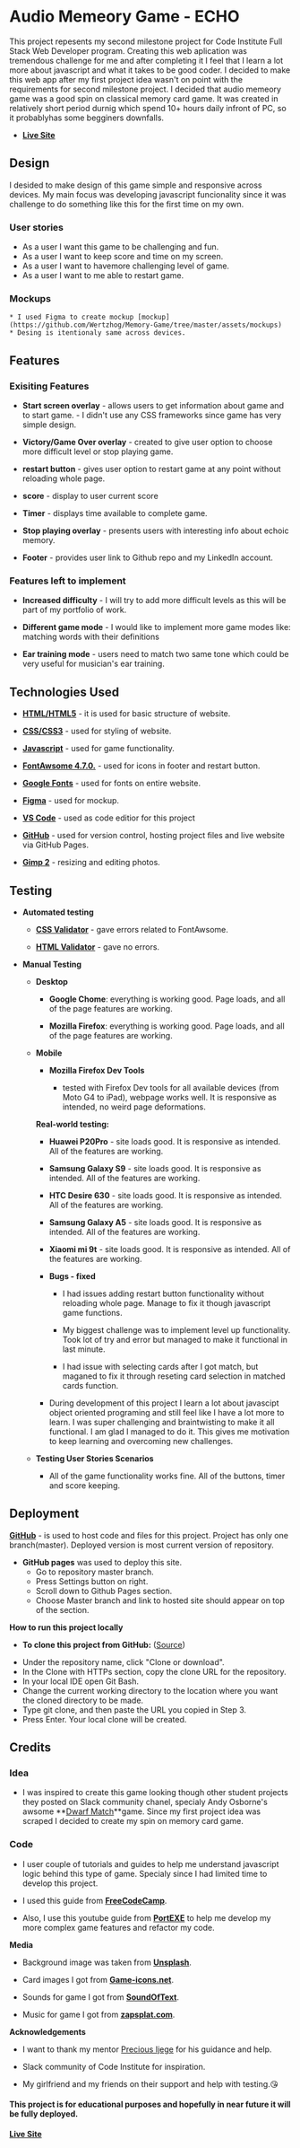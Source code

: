 # Audio Memeory Game - ECHO

This project repesents my second milestone project for Code Institute  Full Stack Web Developer program. Creating this web aplication was tremendous challenge for me and after completing it I feel that I learn a lot more about javascript and what it takes to be good coder. I decided to make this web app after my first project idea wasn't on point with the requirements for second milestone project. I decided that audio memeory game was a good spin on classical memory card game. It was created in relatively short period durnig which spend 10+ hours daily infront of PC, so it probablyhas some begginers downfalls.
-  **[Live Site](https://wertzhog.github.io/Memory-Game/ )**
## Design
I desided to make design of this game simple and responsive across devices. My main focus was developing javascript funcionality since it was challenge to do something like this for the first time on my own. 

### User stories

* As a user I want this game to be challenging and fun.
* As a user I want to keep score and time on my screen.
* As a user I want to havemore challenging level of game.
* As a user I want to me able to restart game.

### Mockups

    * I used Figma to create mockup [mockup](https://github.com/Wertzhog/Memory-Game/tree/master/assets/mockups)
    * Desing is itentionaly same across devices.

## Features

### Exisiting Features

* **Start screen overlay** - allows users to get information about game and to start game.
                            - I didn't use any CSS frameworks since game has very simple design.

* **Victory/Game Over overlay** - created to give user option to choose more difficult level or stop playing game.

* **restart button** - gives user option to restart game at any point without reloading whole page.

* **score** - display to user current score

* **Timer** -  displays time available to complete game.

* **Stop playing overlay** - presents users with interesting info about echoic memory.

* **Footer** - provides user link to Github repo and my LinkedIn account.


### Features left to implement

* **Increased difficulty** - I will try to add more difficult levels as this will be part of my portfolio of work.

* **Different game mode** - I would like to implement more game modes like: matching words with their definitions

* **Ear training mode** - users need to match two same tone which could be very useful for musician's ear training.




## Technologies Used

* **[HTML/HTML5](https://en.wikipedia.org/wiki/HTML5)** - it is used for basic structure of website.

* **[CSS/CSS3](https://en.wikipedia.org/wiki/Cascading_Style_Sheets)** - used for styling of website.

* **[Javascript](https://en.wikipedia.org/wiki/JavaScript)** - used for game functionality.

* **[FontAwsome 4.7.0.](https://fontawesome.com/)** - used for icons in footer and restart button.

* **[Google Fonts](https://fonts.google.com/)** - used for fonts on entire website.

* **[Figma](https://www.figma.com/)** - used for mockup.

* **[VS Code](https://code.visualstudio.com/)** -  used as code editior for this project

* **[GitHub](https://github.com/)** - used for version control, hosting project files and live website via GitHub Pages.

* **[Gimp 2](https://www.gimp.org/)** - resizing and editing photos.


## Testing

* **Automated testing**

    * **[CSS Validator](http://jigsaw.w3.org/css-validator/)** - gave errors related to FontAwsome.

    * **[HTML Validator](https://validator.w3.org/)** - gave no errors.

* **Manual Testing**

    * **Desktop**
        
        * **Google Chome**: everything is working good. Page loads, and all of the page features are working.

        * **Mozilla Firefox**: everything is working good. Page loads, and all of the page features are working.
        

    * **Mobile**

        * **Mozilla Firefox Dev Tools**

            * tested with Firefox Dev tools for all available devices (from Moto G4 to iPad),
            webpage works well. It is responsive as intended, no weird page deformations.

        **Real-world testing:**

        * **Huawei P20Pro** - site loads good. It is responsive as intended. All of the features are working.

        * **Samsung Galaxy S9** - site loads good. It is responsive as intended. All of the features are working.

        * **HTC Desire 630** - site loads good. It is responsive as intended. All of the features are working.

        * **Samsung Galaxy A5** - site loads good. It is responsive as intended. All of the features are working.

        * **Xiaomi mi 9t** - site loads good. It is responsive as intended. All of the features are working.

        * **Bugs - fixed**
            
            - I had issues adding restart button functionality without reloading whole page. Manage to fix it though javascript game functions.

            - My biggest challenge was to implement level up functionality. Took lot of try and error but managed to make it functional in last minute.

            - I had issue with selecting cards after I got match, but maganed to fix it through reseting card selection in matched cards function.

        * During development of this project I learn a lot about javascipt object oriented programing and still feel like I have a lot more to learn. I was super challenging and braintwisting to make it all functional. I am glad I managed to do it. This gives me motivation to keep learning and overcoming new challenges.





    * **Testing User Stories Scenarios**

        * All of the game functionality works fine. All of the buttons, timer and score keeping.

## Deployment

 **[GitHub](https://github.com/)** - is used to host code and files for this project. Project has only one branch(master). Deployed version is most current version of repository.

 * **GitHub pages** was used to deploy this site.
    - Go to repository master branch.
    - Press Settings button on right.
    - Scroll down to Github Pages section.
    - Choose Master branch and link to hosted site should appear on top of the section.

 **How to run this project locally**
- **To clone this project from GitHub:** 
([Source](https://github.com/Edb83/penny-for-your-thoughts/blob/master/README.md#testing))

* Under the repository name, click "Clone or download".
* In the Clone with HTTPs section, copy the clone URL for the repository.
* In your local IDE open Git Bash.
* Change the current working directory to the location where you want the cloned directory to be made.
* Type git clone, and then paste the URL you copied in Step 3.
* Press Enter. Your local clone will be created.


## Credits

### Idea

* I was inspired to create this game looking though other student projects they posted on Slack community chanel, specialy Andy Osborne's awsome **[Dwarf Match](https://andy-osborne.github.io/Dwarf-Match/)**game. Since my first project idea was scraped I decided to create my spin on memory card game.

### Code

* I user couple of tutorials and guides to help me understand javascript logic behind this type of game. Specialy since I had limited time to develop this project.

* I used this guide from **[FreeCodeCamp](https://www.freecodecamp.org/news/vanilla-javascript-tutorial-build-a-memory-game-in-30-minutes-e542c4447eae/)**.

* Also, I use this youtube guide from **[PortEXE](https://www.youtube.com/watch?v=3uuQ3g92oPQ)** to help me develop my more complex game features and refactor my code.

**Media**

* Background image was taken from **[Unsplash](https://unsplash.com/)**.

* Card images I got from **[Game-icons.net](https://game-icons.net/)**.

* Sounds for game I got from **[SoundOfText](https://soundoftext.com/)**.

* Music for game I got from **[zapsplat.com](https://www.zapsplat.com/)**.

**Acknowledgements**

* I want to thank my mentor [Precious Ijege](https://www.linkedin.com/in/precious-ijege-908a00168/) for his guidance and help.

* Slack community of Code Institute for inspiration.

* My girlfriend and my friends on their support and help with testing.:kissing_heart:


#### This project is for educational purposes and hopefully in near future it will be fully deployed.

**[Live Site](https://wertzhog.github.io/Memory-Game/ )**